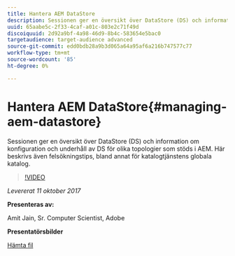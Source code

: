 ```yaml
---
title: Hantera AEM DataStore
description: Sessionen ger en översikt över DataStore (DS) och information om konfiguration och underhåll av DS för olika topologier som stöds i AEM. Här beskrivs även felsökningstips, bland annat för katalogtjänstens globala katalog.
uuid: 65aabe5c-2f33-4caf-a01c-803e2c71f49d
discoiquuid: 2d92a9bf-4a98-46d9-8b4c-583654e5bac0
targetaudience: target-audience advanced
source-git-commit: edd0bdb28a9b3d065a64a95af6a216b747577c77
workflow-type: tm+mt
source-wordcount: '85'
ht-degree: 0%

---
```


# Hantera AEM DataStore{#managing-aem-datastore}

Sessionen ger en översikt över DataStore (DS) och information om konfiguration och underhåll av DS för olika topologier som stöds i AEM. Här beskrivs även felsökningstips, bland annat för katalogtjänstens globala katalog.

>[!VIDEO](https://video.tv.adobe.com/v/20422/?quality=9)

*Levererat 11 oktober 2017*

**Presenteras av:**

Amit Jain, Sr. Computer Scientist, Adobe

**Presentatörsbilder**

[Hämta fil](assets/managing-aem-datastoreoct17.pdf)
<!--
[Get back to the Overview](https://helpx.adobe.com/experience-manager/kt/eseminars/gems/aem-index.html)
-->
